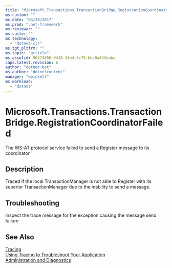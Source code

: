 ```yaml
---
title: "Microsoft.Transactions.TransactionBridge.RegistrationCoordinatorFailed"
ms.custom: ""
ms.date: "03/30/2017"
ms.prod: ".net-framework"
ms.reviewer: ""
ms.suite: ""
ms.technology: 
  - "dotnet-clr"
ms.tgt_pltfrm: ""
ms.topic: "article"
ms.assetid: 96474056-0418-41e4-8c75-bbc0a853eaba
caps.latest.revision: 6
author: "dotnet-bot"
ms.author: "dotnetcontent"
manager: "wpickett"
ms.workload: 
  - "dotnet"
---
```

# Microsoft.Transactions.TransactionBridge.RegistrationCoordinatorFailed
The WS-AT protocol service failed to send a Register message to its coordinator  
  
## Description  
 Traced if the local TransactionManager is not able to Register with its superior TransactionManager due to the inability to send a message.  
  
## Troubleshooting  
 Inspect the trace message for the exception causing the message send failure  
  
## See Also  
 [Tracing](../../../../../docs/framework/wcf/diagnostics/tracing/index.md)  
 [Using Tracing to Troubleshoot Your Application](../../../../../docs/framework/wcf/diagnostics/tracing/using-tracing-to-troubleshoot-your-application.md)  
 [Administration and Diagnostics](../../../../../docs/framework/wcf/diagnostics/index.md)
